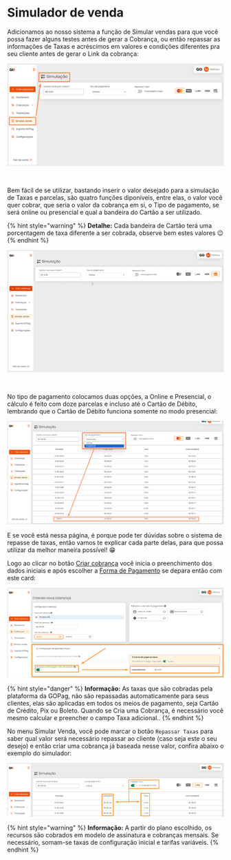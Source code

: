# Simulador de venda

<p>Adicionamos ao nosso sistema a função de Simular vendas para que você possa fazer alguns testes antes de gerar a Cobrança, ou então repassar as informações de Taxas e acréscimos em valores e condições diferentes pra seu cliente antes de gerar o Link da cobrança:</p>

![simulador_menu](/assets/prints/simulador_menu.png)

<br>

<p>Bem fácil de se utilizar, bastando inserir o valor desejado para a simulação de Taxas e parcelas, são quatro funções diponíveis, entre elas, o valor você quer cobrar, que seria o valor da cobrança em si, o Tipo de pagamento, se será online ou presencial e qual a bandeira do Cartão a ser utilizado.</p>

{% hint style="warning" %}
**Detalhe:**  Cada bandeira de Cartão terá uma porcentagem de taxa diferente a ser cobrada, observe bem estes valores 😉
{% endhint %}

![simulador_menu_exemplo](/assets/prints/simulador_menu_exemplo.gif)

<br>

<p>No tipo de pagamento colocamos duas opções, a Online e Presencial, o cálculo é feito com doze parcelas e incluso até o Cartão de Débito, lembrando que o Cartão de Débito funciona somente no modo presencial:</p>

![simulador_menu_tipo_pagamento](/assets/prints/simulador_menu_tipo_pagamento.png)

E se você está nessa página, é porque pode ter dúvidas sobre o sistema de repasse de taxas, então vamos te explicar cada parte delas, para que possa utilizar da melhor maneira possível! 😁

Logo ao clicar no botão [Criar cobrança](https://docs.gopag.com.br/criar_cobranca) você inicia o preenchimento dos dados iniciais e após escolher a [Forma de Pagamento](https://docs.gopag.com.br/criar_cobranca/formas_pagamento) se depara então com este card:

![taxas_card_configuracao_parcelas_e_taxas](/assets/prints/taxas_card_configuracao_parcelas_e_taxas.png)

{% hint style="danger" %}
**Informação:** As taxas que são cobradas pela plataforma da GOPag, não são repassadas automaticamente para seus clientes, elas são aplicadas em todos os meios de pagamento, seja Cartão de Crédito, Pix ou Boleto. Quando se Cria uma Cobrança, é necessário você mesmo calcular e preencher o campo Taxa adicional..
{% endhint %}

No menu Simular Venda, você pode marcar o botão `Repassar Taxas` para saber qual valor será necessário repassar ao cliente (caso seja este o seu desejo) e então criar uma cobrança já baseada nesse valor, confira abaixo o exemplo do simulador:

![taxas_card_simulacao_venda](/assets/prints/taxas_card_simulacao_venda.png)

{% hint style="warning" %}
**Informação:** A partir do plano escolhido, os recursos são cobrados em modelo de assinatura e cobranças mensais. Se necessário, somam-se taxas de configuração inicial e tarifas variáveis.
{% endhint %}
